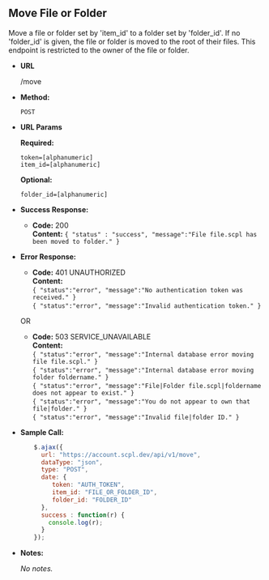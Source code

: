 **Move File or Folder**
----
Move a file or folder set by 'item_id' to a folder set by 'folder_id'. If no 'folder_id' is given, the file or folder is moved to the root of their files. This endpoint is restricted to the owner of the file or folder.

* **URL**

  /move

* **Method:**

  `POST`

*  **URL Params**

   **Required:**

   `token=[alphanumeric]`<br />
   `item_id=[alphanumeric]`

   **Optional:**

   `folder_id=[alphanumeric]`

  * **Success Response:**

     * **Code:** 200 <br />
       **Content:** `{ "status" : "success", "message":"File file.scpl has been moved to folder." }`

   * **Error Response:**

      * **Code:** 401 UNAUTHORIZED <br />
      **Content:**<br/>
      `{ "status":"error", "message":"No authentication token was received." }`<br/>
      `{ "status":"error", "message":"Invalid authentication token." }`

     OR

     * **Code:** 503 SERVICE_UNAVAILABLE <br />
       **Content:**<br/>
       `{ "status":"error", "message":"Internal database error moving file file.scpl." }`<br/>
       `{ "status":"error", "message":"Internal database error moving folder foldername." }`<br/>
       `{ "status":"error", "message":"File|Folder file.scpl|foldername does not appear to exist." }`<br/>
       `{ "status":"error", "message":"You do not appear to own that file|folder." }`<br/>
       `{ "status":"error", "message":"Invalid file|folder ID." }`

   * **Sample Call:**

```javascript
       $.ajax({
         url: "https://account.scpl.dev/api/v1/move",
         dataType: "json",
         type: "POST",
         date: {
            token: "AUTH_TOKEN",
            item_id: "FILE_OR_FOLDER_ID",
            folder_id: "FOLDER_ID"
         },
         success : function(r) {
           console.log(r);
         }
       });
```

* **Notes:**

  _No notes._
